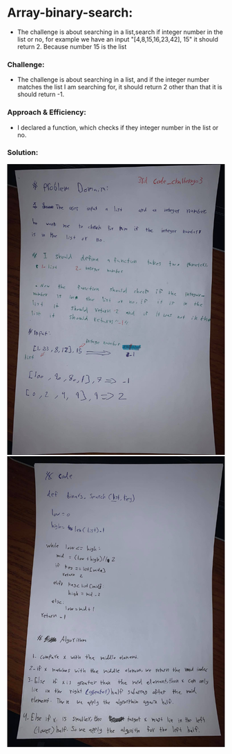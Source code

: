 
# Array-binary-search:
<!-- Short summary or background information -->
- The challenge is about searching in a list,search if integer number in the list or no,  for example we have an input "[4,8,15,16,23,42], 15" it should return 2. Because number 15 is the list
### Challenge:
<!-- Description of the challenge -->
- The challenge is about searching in a list, and if the integer number matches the list I am searching for, it should return 2 other than that it is should return -1.

### Approach & Efficiency:
<!-- What approach did you take? Why? What is the Big O space/time for this approach? -->
- I declared a function, which checks if they integer number in the list or no.

### Solution:
<!-- Embedded whiteboard image -->
![reversed_array](../assets/binary_search.jpg)
![reversed_array](../assets/binary_search2.jpg)